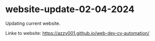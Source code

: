 # website-update-02-04-2024
Updating current website.

Linke to website: https://azzy001.github.io/web-dev-cv-automation/
